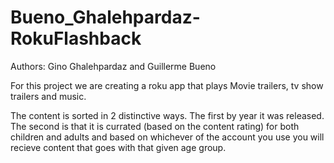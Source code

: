 # Bueno_Ghalehpardaz-RokuFlashback


Authors: Gino Ghalehpardaz and Guillerme Bueno

For this project we are creating a roku app that plays Movie trailers, tv show trailers and music.

The content is sorted in 2 distinctive ways. The first by year it was released. The second is that it is currated (based on the content rating) for both children and adults and based on whichever of the account you use you will recieve content that goes with that given age group.
